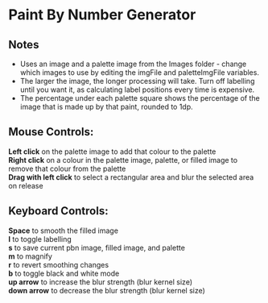 # Paint By Number Generator

## Notes
* Uses an image and a palette image from the Images folder - change which images to use by editing the imgFile and paletteImgFile variables.  
* The larger the image, the longer processing will take. Turn off labelling until you want it, as calculating label positions every time is expensive.  
* The percentage under each palette square shows the percentage of the image that is made up by that paint, rounded to 1dp.  

## Mouse Controls:  
**Left click** on the palette image to add that colour to the palette  
**Right click** on a colour in the palette image, palette, or filled image to remove that colour from the palette  
**Drag with left click** to select a rectangular area and blur the selected area on release
  
## Keyboard Controls:  
**Space** to smooth the filled image  
**l** to toggle labelling  
**s** to save current pbn image, filled image, and palette  
**m** to magnify  
**r** to revert smoothing changes  
**b** to toggle black and white mode  
**up arrow** to increase the blur strength (blur kernel size)  
**down arrow** to decrease the blur strength (blur kernel size)  

